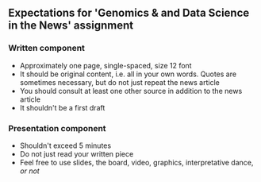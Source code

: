 ## Expectations for 'Genomics & and Data Science in the News' assignment

### Written component
* Approximately one page, single-spaced, size 12 font
* It should be original content, i.e. all in your own words. Quotes are sometimes necessary, but do not just repeat the news article
* You should consult at least one other source in addition to the news article
* It shouldn't be a first draft

### Presentation component
* Shouldn't exceed 5 minutes
* Do not just read your written piece
* Feel free to use slides, the board, video, graphics, interpretative dance, _or not_
